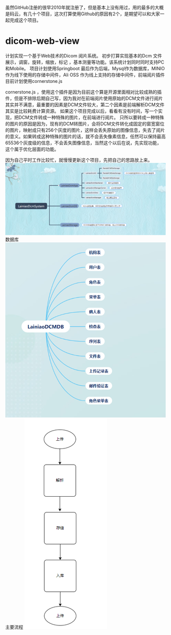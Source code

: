 
虽然GitHub注册的很早2010年就注册了，但是基本上没有用过，用的最多的大概是码云，有几十个项目，这次打算使用Github的原因有2个，是期望可以和大家一起完成这个项目。

# dicom-web-view
计划实现一个基于Web技术的Dicom 阅片系统。 初步打算实现基本的Dcm 文件展示，调窗，旋转，缩放，标记 ，基本测量等功能。该系统计划同时同时支持PC和Mobile。
项目计划使用Springboot 最后作为后端，Mysql作为数据库，MINIO 作为线下使用的存储中间件，Ali OSS 作为线上支持的存储中间件，前端阅片插件目前计划使用cornerstone.js

cornerstone.js ，使用这个插件是因为目前这个算是开源里面相对比较成熟的插件，但是不排除后期自己写，因为我对在前端阅片使用原始的DCM文件进行阅片其实并不满意，最重要的因素是DCM文件较大，第二个因素是前端解析DCM文件其实是比较耗费计算资源。 如果这个项目完成以后，看看有没有时间，写一个实现，把DCM文件转成一种特殊的图片，在前端进行阅片。 只所以要转成一种特殊的图片的原因是因为，现有的DCM转图片，会将DCM文件转化成固定的窗宽窗位的图片，映射成只有256个灰度的图片，这样会丢失原始的图像信息，失去了阅片的意义。如果转成这种特殊的图片的话，就不会丢失像素信息，任然可以保持最高65536个灰度级的信息，不会丢失图像信息，当然这个以后在说，先实现功能，这个属于优化层面的功能。

因为自己平时工作比较忙，就慢慢更新这个项目，先把自己的思路放上来。
![image](http://github.com/lainiao/dicom-web-view/raw/master/document/img/1.png)
数据库
![image](http://github.com/lainiao/dicom-web-view/raw/master/document/img/2.png)
主要流程
![image](http://github.com/lainiao/dicom-web-view/raw/master/document/img/3.png)
